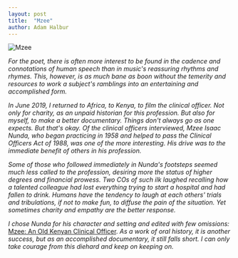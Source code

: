 ```yaml
---
layout: post
title:  "Mzee"
author: Adam Halbur
---
```


![Mzee](https://live.staticflickr.com/65535/48237439306_6f3c836bf9_k.jpg)

*For the poet, there is often more interest to be found in the cadence and connotations of human speech than in music's reassuring rhythms and rhymes. This, however, is as much bane as boon without the temerity and resources to work a subject's ramblings into an entertaining and accomplished form.*  

*In June 2019, I returned to Africa, to Kenya, to film the clinical officer. Not only for charity, as an unpaid historian for this profession. But also for myself, to make a better documentary. Things don't always go as one expects. But that's okay. Of the clinical officers interviewed, Mzee Isaac Nunda, who began practicing in 1958 and helped to pass the Clinical Officers Act of 1988, was one of the more interesting. His drive was to the immediate benefit of others in his profession.*

*Some of those who followed immediately in Nunda's footsteps seemed much less called to the profession, desiring more the status of higher degrees and financial prowess. Two COs of such ilk laughed recalling how a talented colleague had lost everything trying to start a hospital and had fallen to drink. Humans have the tendency to laugh at each others' trials and tribulations, if not to make fun, to diffuse the pain of the situation. Yet sometimes charity and empathy are the better response.*  

*I chose Nunda for his character and setting and edited with few omissions:* [Mzee: An Old Kenyan Clinical Officer][mzee-link]. *As a work of oral history, it is another success, but as an accomplished documentary, it still falls short. I can only take courage from this diehard and keep on keeping on.*

[mzee-link]: https://www.youtube.com/watch?v=yXVwwqXvVNw&feature=youtu.be
